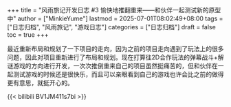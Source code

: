 +++
title = "风雨旅记开发日志 #3 愉快地推翻重来——和伙伴一起测试新的原型中"
author = ["MinkieYume"]
lastmod = 2025-07-01T08:02:49+08:00
tags = ["日志归档", "风雨旅记", "游戏日志"]
categories = ["日志归档"]
draft = false
toc = true
+++

最近重新布局和规划了一下项目的走向，因为之前的项目走向遇到了玩法上的很多问题，因此对项目重新进行了布局和规划。现在打算往2D合作玩法的弹幕战斗+解谜游戏的方向进行开发，一次次推倒重来自己的项目虽然挺痛苦的，但和伙伴在一起测试游戏的时候还是很快乐，而且可以亲眼看到自己的游戏也许会比之前的做得更有意思，就挺开心的。

{{< bilibili BV1JM411s7bi >}}
